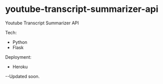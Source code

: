 # youtube-transcript-summarizer-api

Youtube Transcript Summarizer API

Tech:
- Python
- Flask

Deployment:
- Heroku

--Updated soon.
